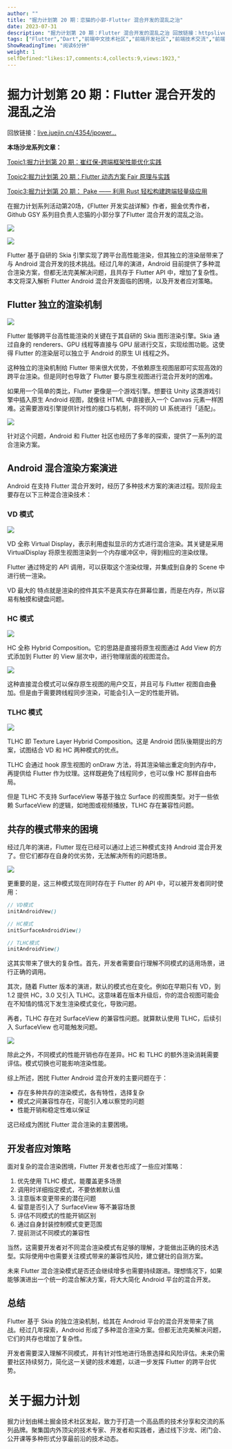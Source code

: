 ```yaml
---
author: ""
title: "掘力计划第 20 期：恋猫的小郭-Flutter 混合开发的混乱之治"
date: 2023-07-31
description: "掘力计划第 20 期：Flutter 混合开发的混乱之治 回放链接：httpslivejuejincn4354jpowermeetup20 在掘力计划系列活动第20场，《Flutter "
tags: ["Flutter","Dart","前端中文技术社区","前端开发社区","前端技术交流","前端框架教程","JavaScript 学习资源","CSS 技巧与最佳实践","HTML5 最新动态","前端工程师职业发展","开源前端项目","前端技术趋势"]
ShowReadingTime: "阅读6分钟"
weight: 1
selfDefined:"likes:17,comments:4,collects:9,views:1923,"
---
```

掘力计划第 20 期：Flutter 混合开发的混乱之治
============================

回放链接：[live.juejin.cn/4354/jpower…](https://live.juejin.cn/4354/jpowermeetup20?ch=hf "https://live.juejin.cn/4354/jpowermeetup20?ch=hf")

**本场沙龙系列文章：**

[Topic1:掘力计划第 20 期：崔红保-跨端框架性能优化实践](https://juejin.cn/post/7261897250648866853 "https://juejin.cn/post/7261897250648866853") 

[Topic2:掘力计划第 20 期：Flutter 动态方案 Fair 原理与实践](https://juejin.cn/post/7261885938086412325 "https://juejin.cn/post/7261885938086412325")

[Topic3:掘力计划第 20 期： Pake —— 利用 Rust 轻松构建跨端轻量级应用](https://juejin.cn/post/7261897250648932389 "https://juejin.cn/post/7261897250648932389")

在掘力计划系列活动第20场，《Flutter 开发实战详解》作者，掘金优秀作者，Github GSY 系列目负责人恋猫的小郭分享了Flutter 混合开发的混乱之治。

![](/images/jueJin/ac455c211aa64ac.png)

![](/images/jueJin/0b61582463034e4.png)

Flutter 基于自研的 Skia 引擎实现了跨平台高性能渲染，但其独立的渲染层带来了与 Android 混合开发的技术挑战。经过几年的演进，Android 目前提供了多种混合渲染方案，但都无法完美解决问题，且共存于 Flutter API 中，增加了复杂性。本文将深入解析 Flutter Android 混合开发面临的困境，以及开发者应对策略。

Flutter 独立的渲染机制
---------------

![](/images/jueJin/41337e3d1f8d425.png)

Flutter 能够跨平台高性能渲染的关键在于其自研的 Skia 图形渲染引擎。Skia 通过自身的 renderers、GPU 线程等直接与 GPU 层进行交互，实现绘图功能。这使得 Flutter 的渲染层可以独立于 Android 的原生 UI 线程之外。

这种独立的渲染机制给 Flutter 带来很大优势，不依赖原生视图层即可实现高效的跨平台渲染。但是同时也导致了 Flutter 要与原生视图进行混合开发时的困难。

如果用一个简单的类比，Flutter 更像是一个游戏引擎。想要往 Unity 这类游戏引擎中插入原生 Android 视图，就像往 HTML 中直接嵌入一个 Canvas 元素一样困难。这需要游戏引擎提供针对性的接口与机制，将不同的 UI 系统进行「适配」。

![](/images/jueJin/663665ab94e14aa.png)

针对这个问题，Android 和 Flutter 社区也经历了多年的探索，提供了一系列的混合渲染方案。

Android 混合渲染方案演进
----------------

Android 在支持 Flutter 混合开发时，经历了多种技术方案的演进过程。现阶段主要存在以下三种混合渲染技术：

### VD 模式

![](/images/jueJin/298070738cdb468.png)

VD 全称 Virtual Display，表示利用虚拟显示的方式进行混合渲染。其关键是采用 VirtualDisplay 将原生视图渲染到一个内存缓冲区中，得到相应的渲染纹理。

Flutter 通过特定的 API 调用，可以获取这个渲染纹理，并集成到自身的 Scene 中进行统一渲染。

VD 最大的 特点就是渲染的控件其实不是真实存在屏幕位置，而是在内存，所以容易有触摸和键盘问题。

### HC 模式

![](/images/jueJin/c7451a4d292b404.png)

HC 全称 Hybrid Composition。它的思路是直接将原生视图通过 Add View 的方式添加到 Flutter 的 View 层次中，进行物理层面的视图混合。

![](/images/jueJin/510d467d769b431.png)

这种直接混合模式可以保存原生视图的用户交互，并且可与 Flutter 视图自由叠加。但是由于需要跨线程同步渲染，可能会引入一定的性能开销。

### TLHC 模式

![](/images/jueJin/da65a0e13eca44b.png)

TLHC 即 Texture Layer Hybrid Composition。这是 Android 团队後期提出的方案，试图结合 VD 和 HC 两种模式的优点。

TLHC 会通过 hook 原生视图的 onDraw 方法，将其渲染输出重定向到内存中，再提供给 Flutter 作为纹理。这样既避免了线程同步，也可以像 HC 那样自由布局。

但是 TLHC 不支持 SurfaceView 等基于独立 Surface 的视图类型。对于一些依赖 SurfaceView 的逻辑，如地图或视频播放，TLHC 存在兼容性问题。

共存的模式带来的困境
----------

经过几年的演进，Flutter 现在已经可以通过上述三种模式支持 Android 混合开发了。但它们都存在自身的优劣势，无法解决所有的问题场景。

![](/images/jueJin/26cb7a47416245f.png)

更重要的是，这三种模式现在同时存在于 Flutter 的 API 中，可以被开发者同时使用：

```scss
// VD模式
initAndroidVew()

// HC模式
initSurfaceAndroidView()

// TLHC模式
initAndroidView()
```

这其实带来了很大的复杂性。首先，开发者需要自行理解不同模式的适用场景，进行正确的调用。

其次，随着 Flutter 版本的演进，默认的模式也在变化。例如在早期只有 VD，到 1.2 提供 HC，3.0 又引入 TLHC。这意味着在版本升级后，你的混合视图可能会在不知情的情况下发生渲染模式变化，导致问题。

再者，TLHC 存在对 SurfaceView 的兼容性问题。就算默认使用 TLHC，后续引入 SurfaceView 也可能触发问题。

![](/images/jueJin/b32658e85e964a0.png)

除此之外，不同模式的性能开销也存在差异。HC 和 TLHC 的额外渲染消耗需要评估。模式切换也可能影响渲染性能。

综上所述，困扰 Flutter Android 混合开发的主要问题在于：

*   存在多种共存的渲染模式，各有特性，选择复杂
*   模式之间兼容性存在，可能引入难以察觉的问题
*   性能开销和稳定性难以保证

这已经成为困扰 Flutter 混合渲染的主要困境。

开发者应对策略
-------

面对复杂的混合渲染困境，Flutter 开发者也形成了一些应对策略：

1.  优先使用 TLHC 模式，能覆盖更多场景
2.  调用时详细指定模式，不要依赖默认值
3.  注意版本变更带来的潜在问题
4.  留意是否引入了 SurfaceView 等不兼容场景
5.  评估不同模式的性能开销区别
6.  通过自身封装控制模式变更范围
7.  提前测试不同模式的兼容性

当然，这需要开发者对不同混合渲染模式有足够的理解，才能做出正确的技术选型。实际使用中也需要关注模式带来的兼容性风险，建立健壮的自测方案。

未来 Flutter 混合渲染模式是否还会继续增多也需要持续跟进。理想情况下，如果能够演进出一个统一的混合解决方案，将大大简化 Android 平台的混合开发。

总结
--

Flutter 基于 Skia 的独立渲染机制，给其在 Android 平台的混合开发带来了挑战。经过几年探索，Android 形成了多种混合渲染方案。但都无法完美解决问题，它们的共存也增加了复杂性。

开发者需要深入理解不同模式，并有针对性地进行场景选择和风险评估。未来仍需要社区持续努力，简化这一关键的技术难题，以进一步发挥 Flutter 的跨平台优势。

关于掘力计划
======

掘力计划由稀土掘金技术社区发起，致力于打造一个高品质的技术分享和交流的系列品牌。聚集国内外顶尖的技术专家、开发者和实践者，通过线下沙龙、闭门会、公开课等多种形式分享最前沿的技术动态。